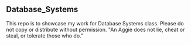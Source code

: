 ## Database_Systems

This repo is to showcase my work for Database Systems class. Please do not copy or distribute without permission. 
"An Aggie does not lie, cheat or steal, or tolerate those who do."



